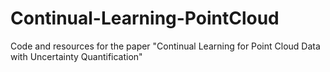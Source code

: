 # Continual-Learning-PointCloud
Code and resources for the paper "Continual Learning for Point Cloud Data with Uncertainty Quantification"
